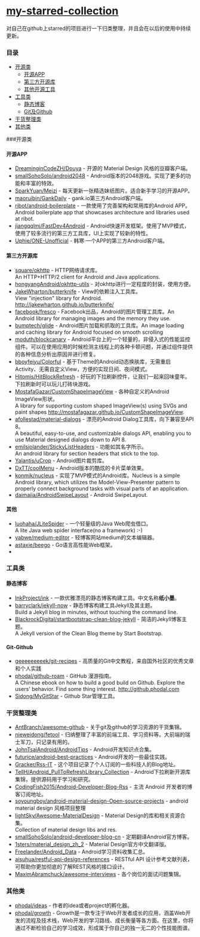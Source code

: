 # [my-starred-collection](https://github.com/coreycao/my-starred-collection)
对自己在github上starred的项目进行一下归类整理，并且会在以后的使用中持续更新。

###  目录
- [开源类](#开源类)
    - [开源APP](#开源app)
    - [第三方开源库](#第三方开源库)
    - [其他开源工具](#其他)
- [工具类](#工具类)
    - [静态博客](#静态博客)
    - [Git及Github](#git-github)
- [干货整理类](#干货整理类)
- [其他类](#其他类)

###开源类

#### 开源APP
* [DreaminginCodeZH/Douya](https://github.com/DreaminginCodeZH/Douya) - 开源的 Material Design 风格的豆瓣客户端。
* [smallSohoSolo/android2048](https://github.com/smallSohoSolo/android2048) - Android版本的2048游戏。实现了更多的功能和丰富的特效。
* [SparkYuan/Meizi](https://github.com/SparkYuan/Meizi) - 每天更新一张精选妹纸图片。适合新手学习的开源APP。
* [maoruibin/GankDaily](https://github.com/maoruibin/GankDaily) - gank.io第三方Android客户端。
* [ribot/android-boilerplate](https://github.com/ribot/android-boilerplate) - 一款使用了完善架构和常用库的Android APP。<br>Android boilerplate app that showcases architecture and libraries used at ribot.
* [jiangqqlmj/FastDev4Android](https://github.com/jiangqqlmj/FastDev4Android) - Android快速开发框架。使用了MVP模式，使用了较多流行的第三方工具库，UI上实现了较新的特性。
* [Uphie/ONE-Unofficial](https://github.com/Uphie/ONE-Unofficial) - 韩寒·一个APP的第三方Android客户端。

#### 第三方开源库
* [square/okhttp](https://github.com/square/okhttp) - HTTP网络请求库。<br>An HTTP+HTTP/2 client for Android and Java applications.
* [hongyangAndroid/okhttp-utils](https://github.com/hongyangAndroid/okhttp-utils) - 对okhttp进行一定程度的封装，使用方便。
* [JakeWharton/butterknife](https://github.com/JakeWharton/butterknife) - View的依赖注入工具库。<br>View "injection" library for Android. http://jakewharton.github.io/butterknife/
* [facebook/fresco](https://github.com/facebook/fresco) - Facebook出品，Android的图片管理工具库。An Android library for managing images and the memory they use.
* [bumptech/glide](https://github.com/bumptech/glide) - Android图片加载和抓取的工具库。An image loading and caching library for Android focused on smooth scrolling
* [moduth/blockcanary](https://github.com/moduth/blockcanary) - Android平台上的一个轻量的，非侵入式的性能监控组件。可以在使用应用的时候检测主线程上的各种卡顿问题，并通过组件提供的各种信息分析出原因并进行修复。
* [bboyfeiyu/Colorful](https://github.com/bboyfeiyu/Colorful) - 基于Theme的Android动态换肤库，无需重启Activity、无需自定义View，方便的实现日间、夜间模式。
* [Hitomis/HitBlockRefresh](https://github.com/Hitomis/HitBlockRefresh) - 好玩的下拉刷新控件，让我们一起来回味童年。下拉刷新时可以玩儿打砖块游戏。
* [MostafaGazar/CustomShapeImageView](https://github.com/MostafaGazar/CustomShapeImageView) - 各种自定义的Android ImageView形状。<br>A library for supporting custom shaped ImageView(s) using SVGs and paint shapes http://mostafagazar.github.io/CustomShapeImageView.
* [afollestad/material-dialogs](https://github.com/afollestad/material-dialogs) - 漂亮的Android Dialog工具库，向下兼容至API 8。<br>A beautiful, easy-to-use, and customizable dialogs API, enabling you to use Material designed dialogs down to API 8.
* [emilsjolander/StickyListHeaders](https://github.com/emilsjolander/StickyListHeaders) - 功能如其名字所示。<br>An android library for section headers that stick to the top.
* [Yalantis/uCrop](https://github.com/Yalantis/uCrop) - Android图片裁剪库。
* [DxTT/coolMenu](https://github.com/DxTT/coolMenu) - Android版本的酷炫的卡片菜单效果。
* [konmik/nucleus](https://github.com/konmik/nucleus) - 实现了MVP模式的Android库。Nucleus is a simple Android library, which utilizes the Model-View-Presenter pattern to properly connect background tasks with visual parts of an application.
* [daimajia/AndroidSwipeLayout](https://github.com/daimajia/AndroidSwipeLayout) - Android SwipeLayout.


#### 其他
* [luohaha/JLiteSpider](https://github.com/luohaha/JLiteSpider) - 一个轻量级的Java Web爬虫借口。<br>A lite Java web spider interface(no a framework) :-)
* [yabwe/medium-editor](https://github.com/yabwe/medium-editor) - 轻博客网站medium的文本编辑器。
* [astaxie/beego](https://github.com/astaxie/beego) - Go语言高性能Web框架。
* 

### 工具类

#### 静态博客
* [InkProject/ink](https://github.com/InkProject/ink) - 一款优雅漂亮的静态博客构建工具。中文名称**纸小墨**。
* [barryclark/jekyll-now](https://github.com/barryclark/jekyll-now) - 静态博客构建工具Jekyll及其主题。<br>Build a Jekyll blog in minutes, without touching the command line.
* [BlackrockDigital/startbootstrap-clean-blog-jekyll](https://github.com/BlackrockDigital/startbootstrap-clean-blog-jekyll) - 简洁的Jekyll博客主题。<br>A Jekyll version of the Clean Blog theme by Start Bootstrap.

#### Git-Github
* [geeeeeeeeek/git-recipes](https://github.com/geeeeeeeeek/git-recipes) - 高质量的Git中文教程，来自国外社区的优秀文章和个人实践
* [phodal/github-roam](https://github.com/phodal/github-roam) - GitHub 漫游指南。<br>A Chinese ebook on how to build a good build on Github. Explore the users' behavior. Find some thing interest. http://github.phodal.com
* [Sidong/MyGitStar](https://github.com/Sidong/MyGitStar) - Github Star管理工具。

### 干货整理类
* [AntBranch/awesome-github](https://github.com/AntBranch/awesome-github) - 关于git及github的学习资源的干货集锦。
* [nieweidong/fetool](https://github.com/nieweidong/fetool) - 归纳整理了丰富的前端工具、学习资料等。大前端的瑞士军刀，只记录有用的。
* [JohnTsaiAndroid/AndroidTips](https://github.com/JohnTsaiAndroid/AndroidTips) - Android开发知识点合集。
* [futurice/android-best-practices](https://github.com/futurice/android-best-practices#dimensxml) - Android开发的一些最佳实践。
* [Gracker/Rss-IT](https://github.com/Gracker/Rss-IT) - 这个项目记录了个人订阅的一些科技人的Blog地址。
* [TellH/Android_PullToRefreshLibrary_Collection](https://github.com/TellH/Android_PullToRefreshLibrary_Collection) - Android下拉刷新开源库集锦，提供源码用于学习和研究。
* [CodingFish2015/Android-Developer-Blog-Rss](https://github.com/CodingFish2015/Android-Developer-Blog-Rss) - 主流 Android 开发者的博客订阅地址。
* [soyoungboy/android-material-design-Open-source-projects](https://github.com/soyoungboy/android-material-design-Open-source-projects) - android material design 风格项目整理
* [lightSky/Awesome-MaterialDesign](https://github.com/lightSky/Awesome-MaterialDesign) - Material Design的库和相关资源合集。<br>Collection of material design libs and res.
* [smallSohoSolo/android-developer-blog-cn](https://github.com/smallSohoSolo/android-developer-blog-cn) - 定期翻译Android官方博客。
* [1sters/material_design_zh_2](https://github.com/1sters/material_design_zh_2) - Material Design官方中文翻译版。
* [Freelander/Android_Data](https://github.com/Freelander/Android_Data) - Android学习资料收集汇总。
* [aisuhua/restful-api-design-references](https://github.com/aisuhua/restful-api-design-references) - RESTful API 设计参考文献列表，可帮助你更加彻底的了解REST风格的接口设计。
* [MaximAbramchuck/awesome-interviews](https://github.com/MaximAbramchuck/awesome-interviews#android) - 各个岗位的面试问题集锦。

### 其他类
* [phodal/ideas](https://github.com/phodal/ideas) - 作者的idea或者project的孵化器。
* [phodal/growth](https://github.com/phodal/growth) - Growth是一款专注于Web开发者成长的应用，涵盖Web开发的流程及技术栈，Web开发的学习路线、成长衡量等各方面。在这里，你将通过不断检验自己的学习成效，形成属于你自己的独一无二的个性技能图谱。
